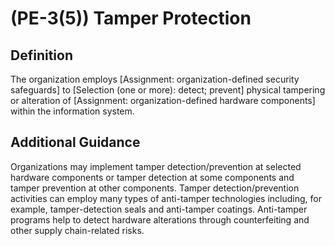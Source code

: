 
# (PE-3(5)) Tamper Protection

## Definition

The organization employs [Assignment: organization-defined security safeguards] to [Selection (one or more): detect; prevent] physical tampering or alteration of [Assignment: organization-defined hardware components] within the information system.

## Additional Guidance

Organizations may implement tamper detection/prevention at selected hardware components or tamper detection at some components and tamper prevention at other components. Tamper detection/prevention activities can employ many types of anti-tamper technologies including, for example, tamper-detection seals and anti-tamper coatings. Anti-tamper programs help to detect hardware alterations through counterfeiting and other supply chain-related risks.
